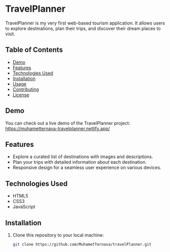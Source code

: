 # TravelPlanner

TravelPlanner is my very first web-based tourism application. It allows users to explore destinations, plan their trips, and discover their dream places to visit.

## Table of Contents
- [Demo](#demo)
- [Features](#features)
- [Technologies Used](#technologies-used)
- [Installation](#installation)
- [Usage](#usage)
- [Contributing](#contributing)
- [License](#license)

## Demo

You can check out a live demo of the TravelPlanner project: https://muhametternava-travelplanner.netlify.app/

## Features

- Explore a curated list of destinations with images and descriptions.
- Plan your trips with detailed information about each destination.
- Responsive design for a seamless user experience on various devices.

## Technologies Used

- HTML5
- CSS3
- JavaScript

## Installation

1. Clone this repository to your local machine:

   ```bash
   git clone https://github.com/MuhametTernava/travelPlanner.git
